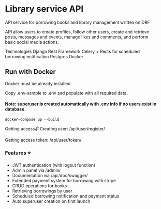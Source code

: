 # Library service API

API service for borrowing books and library management written on DRF

API allow users to create profiles, follow other users, create and retrieve posts, messages and events, manage likes and comments, and perform basic social media actions.

Technologies
Django Rest Framework
Celery + Redis for scheduled borrowing notification
Postgres
Docker

## Run with Docker
Docker must be already installed

Copy .env-sample to .env and populate with all required data.
#### Note: superuser is created automatically with .env info if no users exist in database.

```shell 
docker-compose up --build 
```


Getting access🔓
Creating user: /api/user/register/

Getting access token: /api/user/token/


### Features ⭐
- JWT authentication (with logout function)
- Admin panel via /admin/
- Documentation via /api/doc/swagger/
- Extended payment system for borrowing with stripe
- CRUD operations for books
- Retrieving borrowings by user
- Scheduled borrowing notification and payment status
- Auto superuser creation on first launch
